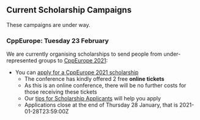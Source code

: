 <!-- NOTE Please comment out unwanted text when we are not fundraising, so it is easy to add the next fundraiser - thanks. -->

## Current Scholarship Campaigns

These campaigns are under way.
   
### CppEurope: Tuesday 23 February

We are currently organising scholarships to send people from under-represented groups to [CppEurope 2021](https://cppeurope.com):

<!--
* Please [donate through Go Fund Me](https://www.gofundme.com/f/includecamp-c-on-sea-2020-scholarship-funding)
-->

* You can [apply for a CppEurope 2021 scholarship](https://claremacrae547546.typeform.com/to/QuJDjcoG)
    * The conference has kindly offered 2 free **online tickets**
    * As this is an online conference, there will be no further costs for those receiving these tickets
    * Our [tips for Scholarship Applicants](/conferences/scholarships/#tips-for-scholarship-applicants) will help you apply
    * Applications close at the end of Thursday 28 January, that is 2021-01-28T23:59:00Z
